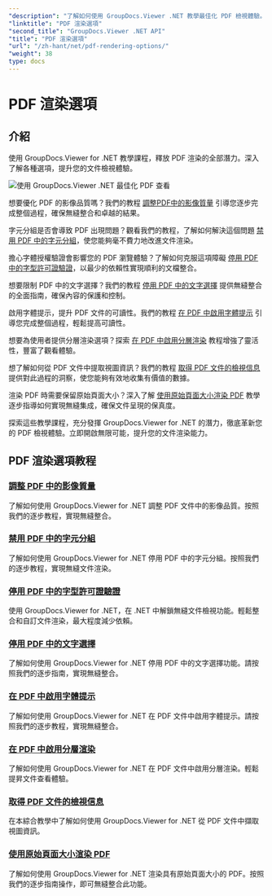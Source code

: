 ```yaml
---
"description": "了解如何使用 GroupDocs.Viewer .NET 教學最佳化 PDF 檢視體驗。探索 PDF 渲染選項，例如調整影像品質和停用文字選擇。"
"linktitle": "PDF 渲染選項"
"second_title": "GroupDocs.Viewer .NET API"
"title": "PDF 渲染選項"
"url": "/zh-hant/net/pdf-rendering-options/"
"weight": 38
type: docs
---
```

# PDF 渲染選項


## 介紹

使用 GroupDocs.Viewer for .NET 教學課程，釋放 PDF 渲染的全部潛力。深入了解各種選項，提升您的文件檢視體驗。

![使用 GroupDocs.Viewer .NET 最佳化 PDF 查看](/viewer/pdf-rendering-options/image.png)

想要優化 PDF 的影像品質嗎？我們的教程 [調整PDF中的影像質量](./adjust-image-quality-pdf/) 引導您逐步完成整個過程，確保無縫整合和卓越的結果。

字元分組是否會導致 PDF 出現問題？觀看我們的教程，了解如何解決這個問題 [禁用 PDF 中的字元分組](./disable-characters-grouping-pdf/)，使您能夠毫不費力地改進文件渲染。

擔心字體授權驗證會影響您的 PDF 瀏覽體驗？了解如何克服這項障礙 [停用 PDF 中的字型許可證驗證](./disable-font-license-verifications-pdf/)，以最少的依賴性實現順利的文檔整合。

想要限制 PDF 中的文字選擇？我們的教程 [停用 PDF 中的文字選擇](./disable-text-selection-pdf/) 提供無縫整合的全面指南，確保內容的保護和控制。

啟用字體提示，提升 PDF 文件的可讀性。我們的教程 [在 PDF 中啟用字體提示](./enable-font-hinting-pdf/) 引導您完成整個過程，輕鬆提高可讀性。

想要為使用者提供分層渲染選項？探索 [在 PDF 中啟用分層渲染](./enable-layered-rendering-pdf/) 教程增強了靈活性，豐富了觀看體驗。

想了解如何從 PDF 文件中提取視圖資訊？我們的教程 [取得 PDF 文件的檢視信息](./get-view-info-pdf-document/) 提供對此過程的洞察，使您能夠有效地收集有價值的數據。

渲染 PDF 時需要保留原始頁面大小？深入了解 [使用原始頁面大小渲染 PDF](./render-pdf-original-page-size/) 教學逐步指導如何實現無縫集成，確保文件呈現的保真度。

探索這些教學課程，充分發揮 GroupDocs.Viewer for .NET 的潛力，徹底革新您的 PDF 檢視體驗。立即開啟無限可能，提升您的文件渲染能力。
## PDF 渲染選項教程
### [調整 PDF 中的影像質量](./adjust-image-quality-pdf/)
了解如何使用 GroupDocs.Viewer for .NET 調整 PDF 文件中的影像品質。按照我們的逐步教程，實現無縫整合。
### [禁用 PDF 中的字元分組](./disable-characters-grouping-pdf/)
了解如何使用 GroupDocs.Viewer for .NET 停用 PDF 中的字元分組。按照我們的逐步教程，實現無縫文件渲染。
### [停用 PDF 中的字型許可證驗證](./disable-font-license-verifications-pdf/)
使用 GroupDocs.Viewer for .NET，在 .NET 中解鎖無縫文件檢視功能。輕鬆整合和自訂文件渲染，最大程度減少依賴。
### [停用 PDF 中的文字選擇](./disable-text-selection-pdf/)
了解如何使用 GroupDocs.Viewer for .NET 停用 PDF 中的文字選擇功能。請按照我們的逐步指南，實現無縫整合。
### [在 PDF 中啟用字體提示](./enable-font-hinting-pdf/)
了解如何使用 GroupDocs.Viewer for .NET 在 PDF 文件中啟用字體提示。請按照我們的逐步教程，實現無縫整合。
### [在 PDF 中啟用分層渲染](./enable-layered-rendering-pdf/)
了解如何使用 GroupDocs.Viewer for .NET 在 PDF 文件中啟用分層渲染。輕鬆提昇文件查看體驗。
### [取得 PDF 文件的檢視信息](./get-view-info-pdf-document/)
在本綜合教學中了解如何使用 GroupDocs.Viewer for .NET 從 PDF 文件中擷取視圖資訊。
### [使用原始頁面大小渲染 PDF](./render-pdf-original-page-size/)
了解如何使用 GroupDocs.Viewer for .NET 渲染具有原始頁面大小的 PDF。按照我們的逐步指南操作，即可無縫整合此功能。